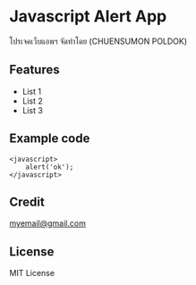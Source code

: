 # Javascript Alert App
โปรเจคเว็บแอพฯ จัดทำโดย (CHUENSUMON POLDOK)
## Features
* List 1
* List 2
* List 3
## Example code
```
<javascript>
    alert('ok');
</javascript>
```
## Credit
myemail@gmail.com
## License
MIT License
